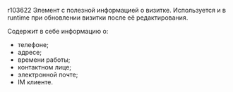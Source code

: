 r103622
Элемент с полезной информацией о визитке. Используется и в runtime при обновлении визитки после её редактирования.

Содержит в себе информацию о:
 - телефоне;
 - адресе;
 - времени работы;
 - контактном лице;
 - электронной почте;
 - IM клиенте.
